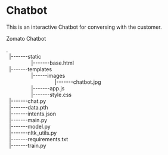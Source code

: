 # Chatbot
This is an interactive Chatbot for conversing with the customer. <br>

Zomato Chatbot <br>

. <br>
&nbsp; |-------static <br>
&nbsp; &nbsp; &nbsp; &nbsp; &nbsp; &nbsp;  &nbsp;  &nbsp; &nbsp;|-------base.html <br>
&nbsp; |-------templates <br>
&nbsp; &nbsp; &nbsp; &nbsp; &nbsp; &nbsp;  &nbsp;  &nbsp; &nbsp;|------images <br>
&nbsp; &nbsp; &nbsp; &nbsp; &nbsp; &nbsp;  &nbsp;  &nbsp; &nbsp; &nbsp; &nbsp; &nbsp; &nbsp; &nbsp;  &nbsp;  &nbsp; &nbsp;|-------chatbot.jpg <br>
&nbsp; &nbsp; &nbsp; &nbsp; &nbsp; &nbsp;  &nbsp;  &nbsp; &nbsp;|-------app.js <br>
&nbsp; &nbsp; &nbsp; &nbsp; &nbsp; &nbsp;  &nbsp;  &nbsp; &nbsp;|-------style.css <br>
&nbsp; |-------chat.py <br>
&nbsp; |-------data.pth <br>
&nbsp; |-------intents.json <br>
&nbsp; |-------main.py <br>
&nbsp; |-------model.py <br> 
&nbsp; |-------nltk_utils.py <br>
&nbsp; |-------requirements.txt <br>
&nbsp; |-------train.py <br>




